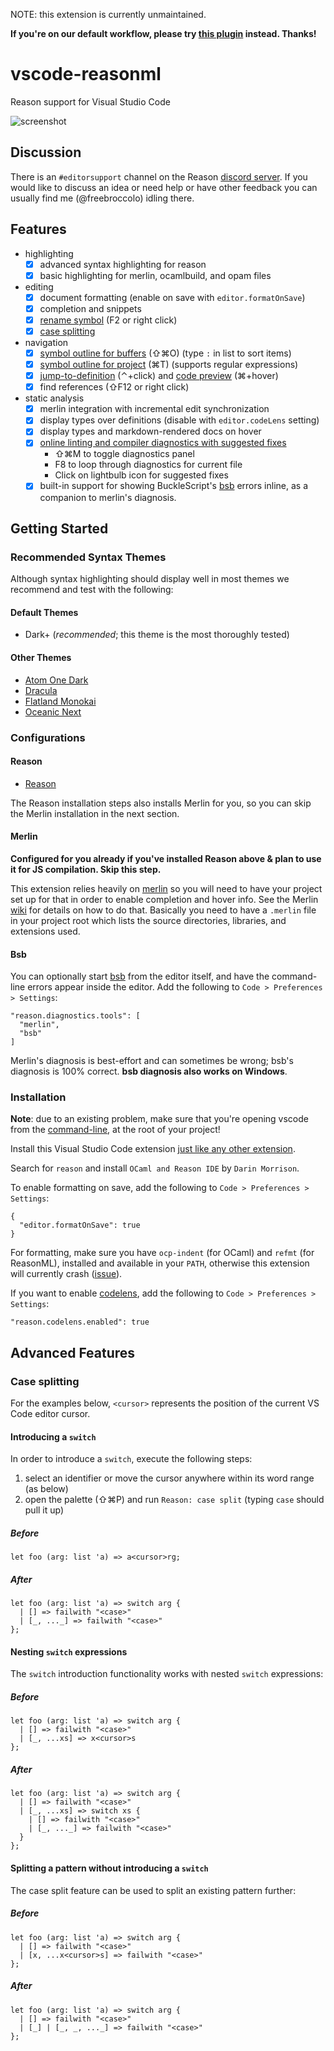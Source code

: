 NOTE: this extension is currently unmaintained.

**If you're on our default workflow, please try [this plugin](https://github.com/jaredly/reason-language-server) instead. Thanks!**

# vscode-reasonml

Reason support for Visual Studio Code

![screenshot](https://github.com/freebroccolo/vscode-reasonml/raw/master/assets/screenshot.png)

## Discussion

There is an `#editorsupport` channel on the Reason [discord server](https://discord.gg/reasonml). If you would like to discuss an idea or need help or have other feedback you can usually find me (@freebroccolo) idling there.

## Features

- highlighting
  - [x] advanced syntax highlighting for reason
  - [x] basic highlighting for merlin, ocamlbuild, and opam files

- editing
  - [x] document formatting (enable on save with `editor.formatOnSave`)
  - [x] completion and snippets
  - [x] [rename symbol](https://code.visualstudio.com/docs/editor/editingevolved#_rename-symbol) (F2 or right click)
  - [x] [case splitting](#case-splitting)

- navigation
  - [x] [symbol outline for buffers](https://code.visualstudio.com/docs/editor/editingevolved#_goto-symbol) (⇧⌘O) (type `:` in list to sort items)
  - [x] [symbol outline for project](https://code.visualstudio.com/docs/editor/editingevolved#_open-symbol-by-name) (⌘T) (supports regular expressions)
  - [x] [jump-to-definition](https://code.visualstudio.com/docs/editor/editingevolved#_go-to-definition) (⌃+click) and [code preview](https://code.visualstudio.com/docs/editor/editingevolved#_peek) (⌘+hover)
  - [x] find references (⇧F12 or right click)

- static analysis
  - [x] merlin integration with incremental edit synchronization
  - [x] display types over definitions (disable with `editor.codeLens` setting)
  - [x] display types and markdown-rendered docs on hover
  - [x] [online linting and compiler diagnostics with suggested fixes](https://code.visualstudio.com/docs/editor/editingevolved#_errors-warnings)
    - ⇧⌘M to toggle diagnostics panel
    - F8 to loop through diagnostics for current file
    - Click on lightbulb icon for suggested fixes
  - [x] built-in support for showing BuckleScript's [bsb](https://bucklescript.github.io/bucklescript/Manual.html#_bucklescript_build_system_code_bsb_code) errors inline, as a companion to merlin's diagnosis.

## Getting Started

### Recommended Syntax Themes

Although syntax highlighting should display well in most themes we recommend and test with the following:

#### Default Themes

- Dark+ (*recommended*; this theme is the most thoroughly tested)

#### Other Themes

- [Atom One Dark](https://marketplace.visualstudio.com/items?itemName=freebroccolo.theme-atom-one-dark)
- [Dracula](https://marketplace.visualstudio.com/items?itemName=dracula-theme.theme-dracula)
- [Flatland Monokai](https://marketplace.visualstudio.com/items?itemName=gerane.Theme-FlatlandMonokai)
- [Oceanic Next](https://marketplace.visualstudio.com/items?itemName=naumovs.theme-oceanicnext)

### Configurations
#### Reason

- [Reason](https://reasonml.github.io/docs/en/installation)

The Reason installation steps also installs Merlin for you, so you can skip the Merlin installation in the next section.

#### Merlin

**Configured for you already if you've installed Reason above & plan to use it for JS compilation. Skip this step.**

This extension relies heavily on [merlin](https://github.com/the-lambda-church/merlin) so you will
need to have your project set up for that in order to enable completion and hover info. See the
Merlin [wiki](https://github.com/the-lambda-church/merlin/wiki/project-configuration) for details on
how to do that. Basically you need to have a `.merlin` file in your project root which lists the
source directories, libraries, and extensions used.

#### Bsb

You can optionally start [bsb](https://bucklescript.github.io/bucklescript/Manual.html#_bucklescript_build_system_code_bsb_code) from the editor itself, and have the command-line errors appear inside the editor. Add the following to `Code > Preferences > Settings`:

```reason
"reason.diagnostics.tools": [
  "merlin",
  "bsb"
]
```

Merlin's diagnosis is best-effort and can sometimes be wrong; bsb's diagnosis is 100% correct. **bsb diagnosis also works on Windows**.

### Installation

**Note**: due to an existing problem, make sure that you're opening vscode from the [command-line](https://code.visualstudio.com/docs/setup/mac), at the root of your project!

Install this Visual Studio Code extension [just like any other extension](https://code.visualstudio.com/docs/editor/extension-gallery).

Search for `reason` and install `OCaml and Reason IDE` by `Darin Morrison`.

To enable formatting on save, add the following to `Code > Preferences > Settings`:

```
{
  "editor.formatOnSave": true
}
```

For formatting, make sure you have `ocp-indent` (for OCaml) and `refmt` (for ReasonML), installed and available in your `PATH`, otherwise this extension will currently crash ([issue](#142)).

If you want to enable [codelens](https://code.visualstudio.com/blogs/2017/02/12/code-lens-roundup), add the following to `Code > Preferences > Settings`:
```
"reason.codelens.enabled": true
```

## Advanced Features

### Case splitting

For the examples below, `<cursor>` represents the position of the current VS Code editor cursor.

#### Introducing a `switch`

In order to introduce a `switch`, execute the following steps:

1. select an identifier or move the cursor anywhere within its word range (as below)
2. open the palette (⇧⌘P) and run `Reason: case split` (typing `case` should pull it up)

##### Before
```
let foo (arg: list 'a) => a<cursor>rg;
```

##### After
```
let foo (arg: list 'a) => switch arg {
  | [] => failwith "<case>"
  | [_, ..._] => failwith "<case>"
};
```

#### Nesting `switch` expressions

The `switch` introduction functionality works with nested `switch` expressions:

##### Before
```
let foo (arg: list 'a) => switch arg {
  | [] => failwith "<case>"
  | [_, ...xs] => x<cursor>s
};
```

##### After
```
let foo (arg: list 'a) => switch arg {
  | [] => failwith "<case>"
  | [_, ...xs] => switch xs {
    | [] => failwith "<case>"
    | [_, ..._] => failwith "<case>"
  }
};
```

#### Splitting a pattern without introducing a `switch`

The case split feature can be used to split an existing pattern further:

##### Before
```
let foo (arg: list 'a) => switch arg {
  | [] => failwith "<case>"
  | [x, ...x<cursor>s] => failwith "<case>"
};
```

##### After
```
let foo (arg: list 'a) => switch arg {
  | [] => failwith "<case>"
  | [_] | [_, _, ..._] => failwith "<case>"
};
```
